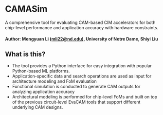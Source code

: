 # CAMASim
A comprehensive tool for evaluating CAM-based CIM accelerators  for both chip-level performance and application accuracy with hardware constraints.

#### Author: Mengyuan Li (mli22@nd.edu), University of Notre Dame, Shiyi Liu

## What is this?
- The tool provides a Python interface for easy integration with popular Python-based ML platforms.
- Application-specific data and search operations are used as input for architecture modeling and FoM evaluation
- Functional simulation is conducted to generate CAM outputs for analyzing application accuracy
- Architectural modeling is performed for chip-level FoMs and built on top of the previous circuit-level EvaCAM tools that support different underlying CAM designs.



